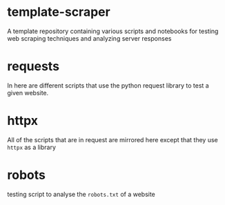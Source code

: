 # template-scraper
A template repository containing various scripts and notebooks for testing web scraping techniques and analyzing server responses

# requests
In here are different scripts that use the python request library to test a given website.

# httpx
All of the scripts that are in request are mirrored here except that they use `httpx` as a library

# robots
testing script to analyse the `robots.txt` of a website
